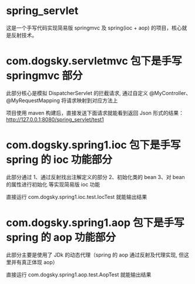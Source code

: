 # spring_servlet
这是一个手写代码实现简易版 springmvc 及 spring(ioc + aop) 的项目，核心就是反射技术。

# com.dogsky.servletmvc 包下是手写 springmvc 部分

此部分核心是模拟 DispatcherServlet 的拦截请求, 通过自定义 @MyController、@MyRequestMapping 将请求映射到对应方法上

项目使用 maven 构建后，直接发送下面请求就能看到返回 Json 形式的结果：
http://127.0.0.1:8080/spring_servlet/test1

# com.dogsky.spring1.ioc 包下是手写 spring 的 ioc 功能部分

此部分通过 1、通过反射找出注解定义的部分 2、初始化类的 bean 3、对 bean 的属性进行初始化 等实现简易版 ioc 功能

直接运行 com.dogsky.spring1.ioc.test.IocTest 就能输出结果

# com.dogsky.spring1.aop 包下是手写 spring 的 aop 功能部分

此部分主要是使用了 JDk 的动态代理（spring 的 aop 通过反射及代理实现, 但这里并有真正体现 aop）

直接运行 com.dogsky.spring1.aop.test.AopTest 就能输出结果
